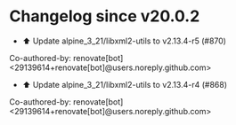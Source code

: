 # Changelog since v20.0.2
- ⬆️ Update alpine_3_21/libxml2-utils to v2.13.4-r5 (#870)

Co-authored-by: renovate[bot] <29139614+renovate[bot]@users.noreply.github.com> 
- ⬆️ Update alpine_3_21/libxml2-utils to v2.13.4-r4 (#868)

Co-authored-by: renovate[bot] <29139614+renovate[bot]@users.noreply.github.com> 
